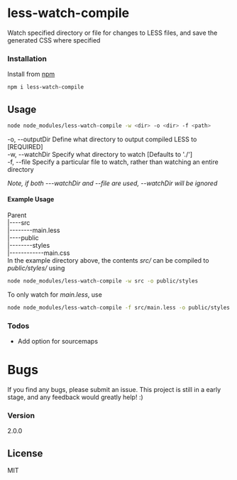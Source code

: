 # less-watch-compile
Watch specified directory or file for changes to LESS files, and save the generated CSS where specified

### Installation
Install from [npm](https://www.npmjs.com/)
```sh
npm i less-watch-compile
```

## Usage 
```sh
node node_modules/less-watch-compile -w <dir> -o <dir> -f <path>
```
-o, --outputDir Define what directory to output compiled LESS to [REQUIRED]  
-w, --watchDir Specify what directory to watch [Defaults to './']  
-f, --file Specify a particular file to watch, rather than watching an entire directory  

*Note, if both ---watchDir and --file are used, --watchDir will be ignored*

#### Example Usage
Parent  
|----src  
|--------main.less  
|----public  
|--------styles  
|------------main.css  
In the example directory above, the contents *src/* can be compiled to *public/styles/* using
```sh
node node_modules/less-watch-compile -w src -o public/styles
```
To only watch for *main.less*, use
```sh
node node_modules/less-watch-compile -f src/main.less -o public/styles
```
### Todos
* Add option for sourcemaps

# Bugs
If you find any bugs, please submit an issue. This project is still in a early stage, and any feedback would greatly help! :)

### Version
2.0.0

License
----

MIT
